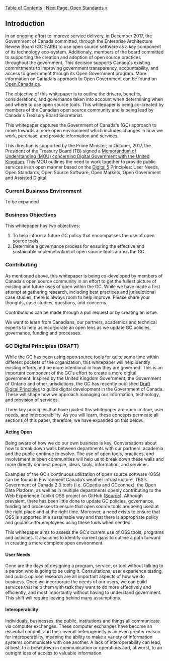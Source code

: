 [Table of Contents](../README.md#table-of-contents) | [Next Page: Open Standards »](2_Open_Standards.md)

## Introduction

In an ongoing effort to improve service delivery, in December 2017, the Government of Canada committed, through the Enterprise Architecture Review Board (GC EARB) to use open source software as a key component of its technology eco-system. Additionaly, members of the board committed to supporting the creation and adoption of open source practices throughout the government. This decision supports Canada's existing committments to improving government transparency, accountability, and access to government through its Open Government program. More information on Canada's approach to Open Government can be found on [Open.Canada.ca](http://open.canada.ca/en/about-open-government).

The objective of this whitepaper is to outline the drivers, benefits, considerations, and governance taken into account when determining when and where to use open source tools. This whitepaper is being co-created by members of the Canadian open source community and is being lead by Canada's Treasury Board Secretariat.

This whitepaper captures the Government of Canada's (GC) approach to move towards a more open environment which includes changes in how we work, purchase, and provide information and services.

This direction is supported by the Prime Minister; in October, 2017, the President of the Treasury Board (TB) signed a [Memorandum of Understanding (MOU) concerning Digital Government with the United Kingdom](https://www.canada.ca/en/treasury-board-secretariat/services/innovation/memorandum-understanding-concerning-digital-government.html). This MOU outlines the need to work together to provide public services in an open manner based on the [Digital 5](https://en.wikipedia.org/wiki/Digital_5) Principles: User Needs, Open Standards, Open Source Software, Open Markets, Open Government and Assisted Digital.

### Current Business Environment

To be expanded

### Business Objectives

This whitepaper has two objectives:
1) To help inform a future GC policy that encompasses the use of open source tools.
2) Determine a governance process for ensuring the effective and sustainable implemetnation of open source tools across the GC.

### Contributing

As mentioned above, this whitepaper is being co-developed by members of Canada's open source community in an effort to get the fullest picture of existing and future uses of open within the GC. While we have made a first attempt at gathering research, including best practices and jurisdictional case studies, there is always room to help improve. Please share your thoughts, case studies, questions, and concerns.

Contributions can be made through a pull request or by creating an issue.

We want to learn from Canadians, our partners, academics and technical experts to help us incorporate an open lens as we update GC policies, governance, funding and processes.

### GC Digital Principles (DRAFT)

While the GC has been using open source tools for quite some time within different pockets of the organization, this whitepaper will help identify existing efforts and be more intentional in how they are governed. This is an important component of the GC's effort to create a more digital government. Inspired by the United Kingdom Government, the Government of Ontario and other jurisdictions, the GC has recently published [Draft Digital Principles](http://open.canada.ca/en/blog/digital-principles) to guide digital development in the Government of Canada. These will shape how we approach managing our information, technology, and provision of services.

Three key principles that have guided this whitepaper are open culture, user needs, and interoperability. As you will learn, these concepts permeate all sections of this paper, therefore, we have expanded on this below.

#### Acting Open

Being aware of how we do our own business is key. Conversations about how to break down walls between departments with our partners, academia and the public continue to evolve. The use of open tools, practices, and involvement in open communities will help us to break down these walls and more directly connect people, ideas, tools, information, and services.

Examples of the GC’s continuous utilization of open source software (OSS) can be found in Environment Canada’s weather infrastructure, TBS’s Government of Canada 2.0 tools (i.e. GCpedia and GCconnex), the Open Data Platform, as well as in multiple departments openly contributing to the Web Experience Toolkit OSS project on GitHub ([Source](http://www.ssc-spc.gc.ca/pages/itir-triti/itir-triti-afac-271115-pres1-eng.html)). Although prevalent, there has been little done to update GC policies, governance, funding and processes to ensure that open source tools are being used at the right place and at the right time. Moreover, a need exists to ensure that OSS is supported in a sustainable way and that there is appropriate policy and guidance for employees using these tools when needed.

This whitepaper aims to assess the GC’s current use of OSS tools, programs and activities. It also aims to identify current gaps to outline a path forward in creating a more complete open environment.

#### User Needs

Gone are the days of designing a program, service, or tool without talking to a person who is going to be using it. Consultations, user experience testing, and public opinion research are all important aspects of how we do business. Once we incorporate the needs of our users, we can build services that help them with task they want to do more effectively and efficiently, and most importantly without having to understand government. This shift will require leaving behind many assumptions.

#### Interoperability

Individuals, businesses, the public, institutions and things all communicate via computer exchanges. These computer exchanges have become an essential conduit, and their overall heterogeneity is an even greater reason for interoperability, meaning the ability to make a variety of information systems communicate with one another.  A lack of interoperability can lead, at best, to a breakdown in communication or operations and, at worst, to an outright loss of access to valuable information.
